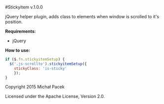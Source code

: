 #Stickyitem v.1.0.0

jQuery helper plugin, adds class to elements when window is scrolled to it's position.

**Requirements:**

* jQuery

**How to use:**

``` JavaScript
if ($.fn.stickyitemSetup) {
  $('.js-scrollto').stickyitemSetup({
    stickyClass: 'is-sticky'
	});
}
```

Copyright 2015 Michał Pacek

Licensed under the Apache License, Version 2.0.
